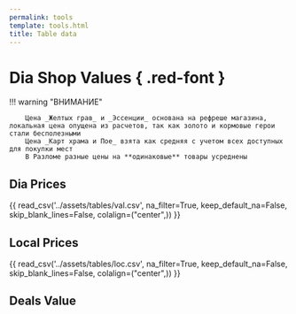 ```yaml
---
permalink: tools
template: tools.html
title: Table data
---
```

# Dia Shop Values { .red-font }

!!! warning "ВНИМАНИЕ"

        Цена _Желтых грав_ и _Эссенции_ основана на рефреше магазина, локальная цена опущена из расчетов, так как золото и кормовые герои стали бесполезными  
        Цена _Карт храма и Пое_ взята как средняя с учетом всех доступных для покупки мест    
        В Разломе разные цены на **одинаковые** товары усреднены   
<!-- {{ read_excel('../assets/tables/AFKDiavalues.xlsx', engine='openpyxl', na_filter=False) }} -->

## Dia Prices

{{ read_csv('../assets/tables/val.csv', na_filter=True, keep_default_na=False, skip_blank_lines=False,  colalign=("center",)) }}  

## Local Prices

{{ read_csv('../assets/tables/loc.csv', na_filter=True, keep_default_na=False, skip_blank_lines=False,  colalign=("center",)) }}  

## Deals Value

